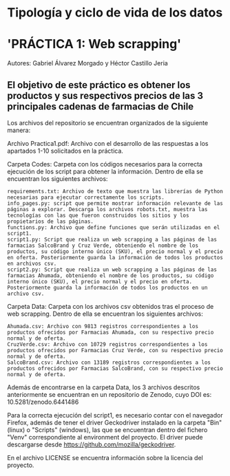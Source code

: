 # Tipología y ciclo de vida de los datos

# 'PRÁCTICA 1: Web scrapping'
Autores: Gabriel Álvarez Morgado y Héctor Castillo Jeria

## El objetivo de este práctico es obtener los productos y sus respectivos precios de las 3 principales cadenas de farmacias de Chile


Los archivos del repositorio se encuentran organizados de la siguiente manera:

Archivo Practica1.pdf: Archivo con el desarrollo de las respuestas a los apartados 1-10 solicitados en la práctica.

Carpeta Codes: Carpeta con los códigos necesarios para la correcta ejecución de los script para obtener la información. Dentro de ella se encuentran los siguientes archivos:

	requirements.txt: Archivo de texto que muestra las librerías de Python necesarias para ejecutar correctamente los scripts.
	info_pages.py: script que permite mostrar información relevante de las páginas a explorar. Descarga los archivos robots.txt, muestra las tecnologías con las que fueron construidos los sitios y los propietarios de las páginas.
	functions.py: Archivo que define funciones que serán utilizadas en el script1.
	script1.py: Script que realiza un web scrapping a las páginas de las farmacias SalcoBrand y Cruz Verde, obteniendo el nombre de los productos, su código interno único (SKU), el precio normal y el precio en oferta. Posteriormente guarda la información de todos los productos en archivos csv.
	script2.py: Script que realiza un web scrapping a las páginas de las farmacias Ahumada, obteniendo el nombre de los productos, su código interno único (SKU), el precio normal y el precio en oferta. Posteriormente guarda la información de todos los productos en un archivo csv.

	
Carpeta Data: Carpeta con los archivos csv obtenidos tras el proceso de web scrapping. Dentro de ella se encuentran los siguientes archivos:

	Ahumada.csv: Archivo con 9813 registros correspondientes a los productos ofrecidos por Farmacias Ahumada, con su respectivo precio normal y de oferta.
	CruzVerde.csv: Archivo con 10729 registros correspondientes a los productos ofrecidos por Farmacias Cruz Verde, con su respectivo precio normal y de oferta.
	SalcoBrand.csv: Archivo con 13189 registros correspondientes a los productos ofrecidos por Farmacias SalcoBrand, con su respectivo precio normal y de oferta.


Además de encontrarse en la carpeta Data, los 3 archivos descritos anteriormente se encuentran en un repositorio de Zenodo, cuyo DOI es: 10.5281/zenodo.6441486


Para la correcta ejecución del script1, es necesario contar con el navegador Firefox, además de tener el driver Geckodriver instalado en la carpeta "Bin" (linux) o "Scripts" (windows), las que se encuentran dentro del fichero "Venv" correspondiente al environment del proyecto. El driver puede descargarse desde https://github.com/mozilla/geckodriver.

En el archivo LICENSE se encuentra información sobre la licencia del proyecto.
